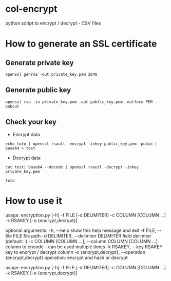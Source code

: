 # col-encrypt
python script to encrypt / decrypt - CSV files

# How to generate an SSL certificate
## Generate private key
`openssl genrsa -out private_key.pem 2048`

## Generate public key
`openssl rsa -in private_key.pem -out public_key.pem -outform PEM -pubout`

## Check your key 
- Encrypt data

`echo toto | openssl rsautl -encrypt -inkey public_key.pem -pubin | base64 > test`

- Decrypt data

`cat test| base64 --decode | openssl rsautl -decrypt -inkey private_key.pem`

`toto`

# How to use it
usage: encryption.py [-h] -f FILE [-d DELIMITER] -c COLUMN [COLUMN ...] -k RSAKEY [-o {encrypt,decrypt}]

optional arguments:
  -h, 						--help            				show this help message and exit
  -f FILE, 					--file FILE  	  				file path
  -d DELIMITER, 			--delimiter DELIMITER 			field delimiter (default: :)
  -c COLUMN [COLUMN ...], 	--column COLUMN [COLUMN ...] 	column to encode - can be used multiple times
  -k RSAKEY, 				--key RSAKEY					key to encrypt / decrypt column
  -o {encrypt,decrypt}, 	--operation {encrypt,decrypt}	operation: encrypt and hash or decrypt
  
usage: encryption.py [-h] -f FILE [-d DELIMITER] -c COLUMN [COLUMN ...] -k RSAKEY [-o {encrypt,decrypt}]

